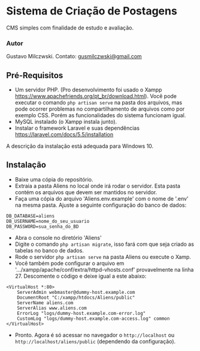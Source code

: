 # Sistema de Criação de Postagens
CMS simples com finalidade de estudo e avaliação.

### Autor
Gustavo Milczwski. Contato: gusmilczwski@gmail.com

## Pré-Requisitos
- Um servidor PHP. (Pro desenvolvimento foi usado o Xampp https://www.apachefriends.org/pt_br/download.html). Você pode executar o comando `php artisan serve` na pasta dos arquivos, mas pode ocorrer problemas no compartilhamento de arquivos como por exemplo CSS. Porém as funcionalidades do sistema funcionam igual.
- MySQL instalado (o Xampp instala junto).
- Instalar o framework Laravel e suas dependências https://laravel.com/docs/5.5/installation

A descrição da instalação está adequada para Windows 10.

## Instalação
- Baixe uma cópia do repositório.
- Extraia a pasta Aliens no local onde irá rodar o servidor. Esta pasta contém os arquivos que devem ser mantidos no servidor.
- Faça uma cópia do arquivo 'Aliens\.env.example' com o nome de '.env' na mesma pasta.
Ajuste a seguinte configuração do banco de dados:

```
DB_DATABASE=aliens
DB_USERNAME=nome_do_seu_usuario
DB_PASSWORD=sua_senha_do_BD
```

- Abra o console no diretório 'Aliens'
- Digite o comando `php artisan migrate`, isso fará com que seja criado as tabelas no banco de dados.
- Rode o servidor `php artisan serve` na pasta Aliens ou execute o Xamp.
- Você também pode configurar o arquivo em '.../xampp/apache/conf/extra/httpd-vhosts.conf' provavelmente na linha 27. Descomente o código e deixe igual a este abaixo:

```
<VirtualHost *:80>
    ServerAdmin webmaster@dummy-host.example.com    
    DocumentRoot "C:/xampp/htdocs/Aliens/public"    
    ServerName aliens.com    
    ServerAlias www.aliens.com    
    ErrorLog "logs/dummy-host.example.com-error.log"    
    CustomLog "logs/dummy-host.example.com-access.log" common    
</VirtualHost>
```

- Pronto. Agora é só acessar no navegador o `http://localhost` ou `http://localhost/aliens/public` (dependendo da configuração).

